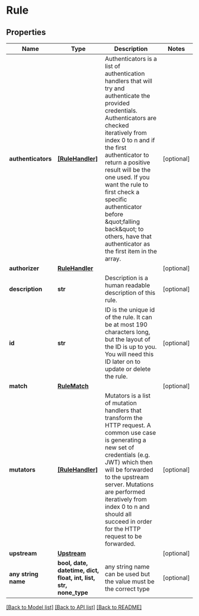 # Rule


## Properties
Name | Type | Description | Notes
------------ | ------------- | ------------- | -------------
**authenticators** | [**[RuleHandler]**](RuleHandler.md) | Authenticators is a list of authentication handlers that will try and authenticate the provided credentials. Authenticators are checked iteratively from index 0 to n and if the first authenticator to return a positive result will be the one used.  If you want the rule to first check a specific authenticator  before \&quot;falling back\&quot; to others, have that authenticator as the first item in the array. | [optional] 
**authorizer** | [**RuleHandler**](RuleHandler.md) |  | [optional] 
**description** | **str** | Description is a human readable description of this rule. | [optional] 
**id** | **str** | ID is the unique id of the rule. It can be at most 190 characters long, but the layout of the ID is up to you. You will need this ID later on to update or delete the rule. | [optional] 
**match** | [**RuleMatch**](RuleMatch.md) |  | [optional] 
**mutators** | [**[RuleHandler]**](RuleHandler.md) | Mutators is a list of mutation handlers that transform the HTTP request. A common use case is generating a new set of credentials (e.g. JWT) which then will be forwarded to the upstream server.  Mutations are performed iteratively from index 0 to n and should all succeed in order for the HTTP request to be forwarded. | [optional] 
**upstream** | [**Upstream**](Upstream.md) |  | [optional] 
**any string name** | **bool, date, datetime, dict, float, int, list, str, none_type** | any string name can be used but the value must be the correct type | [optional]

[[Back to Model list]](../README.md#documentation-for-models) [[Back to API list]](../README.md#documentation-for-api-endpoints) [[Back to README]](../README.md)


